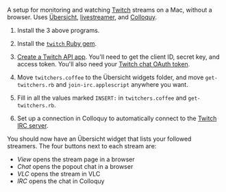A setup for monitoring and watching [Twitch] streams on a Mac, without a browser.
Uses [Übersicht], [livestreamer], and [Colloquy].

[Twitch]: https://www.twitch.tv/
[Übersicht]: http://tracesof.net/uebersicht/
[Colloquy]: http://colloquy.info/
[livestreamer]: http://docs.livestreamer.io/

1. Install the 3 above programs.

2. Install the [`twitch` Ruby gem](https://github.com/dustinlakin/twitch-rb).

3. [Create a Twitch API app](https://github.com/justintv/Twitch-API/blob/master/authentication.md).
  You'll need to get the client ID, secret key, and access token.
  You'll also need your [Twitch chat OAuth token](https://twitchapps.com/tmi/).

4. Move `twitchers.coffee` to the Übersicht widgets folder,
  and move `get-twitchers.rb` and `join-irc.applescript` anywhere you want.

5. Fill in all the values marked `INSERT:` in `twitchers.coffee` and `get-twitchers.rb`.

6. Set up a connection in Colloquy to automatically connect to the [Twitch IRC server](https://help.twitch.tv/customer/portal/articles/1302780-twitch-irc).

You should now have an Übersicht widget that lists your followed streamers.
The four buttons next to each stream are:

  * *View* opens the stream page in a browser
  * *Chat* opens the popout chat in a browser
  * *VLC* opens the stream in VLC
  * *IRC* opens the chat in Colloquy
